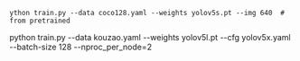 ```
ython train.py --data coco128.yaml --weights yolov5s.pt --img 640  # from pretrained 
```

python train.py --data kouzao.yaml --weights yolov5l.pt --cfg yolov5x.yaml --batch-size 128 --nproc_per_node=2

